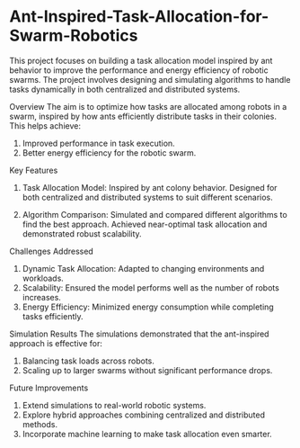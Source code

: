 # Ant-Inspired-Task-Allocation-for-Swarm-Robotics

This project focuses on building a task allocation model inspired by ant behavior to improve the performance and energy efficiency of robotic swarms. The project involves designing and simulating algorithms to handle tasks dynamically in both centralized and distributed systems.

Overview
The aim is to optimize how tasks are allocated among robots in a swarm, inspired by how ants efficiently distribute tasks in their colonies. This helps achieve:

1. Improved performance in task execution.
2. Better energy efficiency for the robotic swarm.

Key Features
1. Task Allocation Model:
   Inspired by ant colony behavior.
   Designed for both centralized and distributed systems to suit different scenarios.

2. Algorithm Comparison:
   Simulated and compared different algorithms to find the best approach.
   Achieved near-optimal task allocation and demonstrated robust scalability.
   
Challenges Addressed 
 1. Dynamic Task Allocation: Adapted to changing environments and workloads.
 2. Scalability: Ensured the model performs well as the number of robots increases.
 3. Energy Efficiency: Minimized energy consumption while completing tasks efficiently.

Simulation Results
The simulations demonstrated that the ant-inspired approach is effective for:
1. Balancing task loads across robots.
2. Scaling up to larger swarms without significant performance drops.

Future Improvements
1. Extend simulations to real-world robotic systems.
2. Explore hybrid approaches combining centralized and distributed methods.
3. Incorporate machine learning to make task allocation even smarter.

